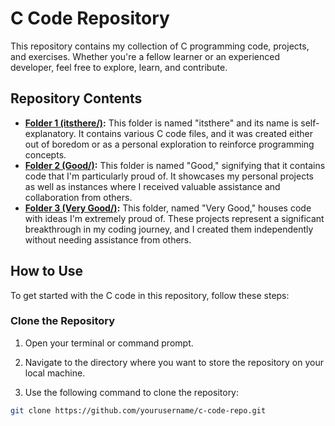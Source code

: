 # C Code Repository

This repository contains my collection of C programming code, projects, and exercises. Whether you're a fellow learner or an experienced developer, feel free to explore, learn, and contribute.

## Repository Contents

- **[Folder 1 (itsthere/)](itsthere/):** This folder is named "itsthere" and its name is self-explanatory. It contains various C code files, and it was created either out of boredom or as a personal exploration to reinforce programming concepts.
- **[Folder 2 (Good/)](Good/):** This folder is named "Good," signifying that it contains code that I'm particularly proud of. It showcases my personal projects as well as instances where I received valuable assistance and collaboration from others.
- **[Folder 3 (Very Good/)](Very%20Good/):** This folder, named "Very Good," houses code with ideas I'm extremely proud of. These projects represent a significant breakthrough in my coding journey, and I created them independently without needing assistance from others.

## How to Use

To get started with the C code in this repository, follow these steps:

### Clone the Repository

1. Open your terminal or command prompt.

2. Navigate to the directory where you want to store the repository on your local machine.

3. Use the following command to clone the repository:

```bash
git clone https://github.com/yourusername/c-code-repo.git
